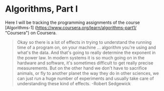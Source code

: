 # Algorithms, Part I
Here I will be tracking the programming assignments of the course [Algorithms-1] (https://www.coursera.org/learn/algorithms-part1/ "Coursera") on Coursera. 


>Okay so there is a lot of effects in trying to understand the running time of a program on, on your machine 
... algorithm you're using and what's the data. And that's going to really determine the exponent in the power law. 
In modern systems it is so much going on in the hardware and software, it's sometimes difficult to get really precise 
measurements. But on the other hand we don't have to sacrifice animals, or fly to another planet the way they do in other 
sciences, we can just run a huge number of experiments and usually take care of understanding these kind of effects. 
-Robert Sedgewick

